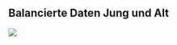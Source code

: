 ## Balancierte Daten Jung und Alt
![](https://asset.cml.dev/ca25d7fbd25190e160938c988304a73f34d104da?cml=png)
